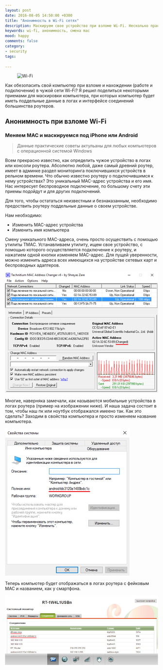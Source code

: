 ```yaml
---
layout: post
date: 2016-08-05 14:50:00 +0300
title: "Анонимность в Wi-Fi сетях"
description: Маскируем свое устройство при взломе Wi-Fi. Несколько практических советов по анонимизации устройства в беспроводных сетях.
keywords: wi-fi, анонимность, смена mac
mood: happy
comments: false
category:
- security
tags:

---
```


<figure>
    <img src="http://dubkov.xyz/assets/img/wi-fi-free.png" alt="Wi-Fi" />
</figure>

Как обезопасить свой компьютер при взломе и нахождении (работе и подключении) в чужой сети Wi-Fi? Я решил поделиться некоторыми приемами для маскировки компьютера, при которых компьютер будет иметь поддельные данные в логах и интерфейсе соединений большинства роутеров. 
<!--more-->
<h2>Анонимность при взломе Wi-Fi</h2>
<h3>Меняем MAC и маскируемся под iPhone или Android</h3>

<blockquote>Данные практические советы актульаны для любых компьютеров с операционной системой Windows</blockquote>

Всем прекрасно известно, как определить чужое устройство в логах или консоли роутера. Абсолютно любой, даже самый древний роутер, имеет в админке раздел мониторинга поключившихся устройств в рельном времени.
Что обычно известно роутеру о подключившимся к нему устройствах? Это уникальный MAC-адрес устройства и его имя.
Нас интересует беспроводное подключение, по большому счету эти приемы подойдут и для других подключений.

Для того, чтобы остататься неизвестным и безнаказанным, необходимо предоствить роутеру поддельные данные о своем устройстве.

Нам необходимо:

* Изменить MAC-адрес устройства
* Изменить имя компьютера

Смену уникального MAC-адреса, очень просто осуществить с помощью утилиты TMAC. 
Устанавливаем утилиту, ищем свое устройство, с помощью которого осуществляется подключение к роутеру, и нажатием одной кнопки изменяем MAC-адрес.
Для пущей уверенности, можно изменить адреса всех имеющихся на устройстве сетевых карт и беспроводных адаптеров.

![Смена MAC-адреса](/assets/img/mac-changer.png)

Многие, наверняка замечали, как называются мобильные устройства в логах роутера (пример на изображении ниже). И наша задача состоит в том, чтобы наш пк или ноутбук отображался имеено так.
Как это сделать? Заходим в свойства компьютера и просто изменяем название компьютера.

![Имя компьютера](/assets/img/rename-pc.png)

Теперь компьютер будет отображаться в логах роутера с фейковым MAC и названием, как у смартфона.

![Админка роутера](/assets/img/admin-router.png)

